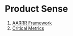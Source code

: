 # Product Sense

1. [AARRR Framework](https://github.com/vanessaaleung/DS-notes/blob/master/product-sense/aarrr.md)
2. [Critical Metrics]()
